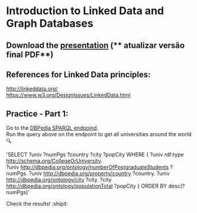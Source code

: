# Introduction to Linked Data and Graph Databases

## Download the [presentation](https://github.com/liviaruback/intro_linkeddata/raw/master/intro_linked_data.pdf)  (** atualizar versão final PDF**)

## References for Linked Data principles:
http://linkeddata.org/ <br>
https://www.w3.org/DesignIssues/LinkedData.html

## Practice - Part 1:
Go to the [DBPedia SPARQL endpoind](https://dbpedia.org/sparql).
<br>Run the query above on the endpoint to get all universities around the world :mag:

'SELECT ?univ ?numPgs ?country ?city ?popCity
WHERE {
  ?univ rdf:type <http://schema.org/CollegeOrUniversity>.  
  ?univ <http://dbpedia.org/ontology/numberOfPostgraduateStudents> ?numPgs.
  ?univ <http://dbpedia.org/property/country> ?country.
  ?univ <http://dbpedia.org/ontology/city> ?city.
  ?city <http://dbpedia.org/ontology/populationTotal> ?popCity
 }
ORDER BY desc(?numPgs)'

Check the results! :shipit:


